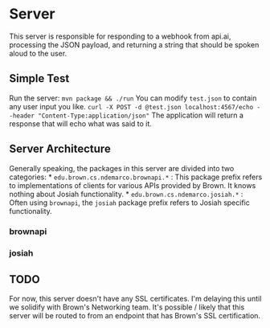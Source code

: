 # Server
This server is responsible for responding to a webhook from api.ai, processing the JSON payload, and returning a string that should be spoken aloud to the user.

## Simple Test
Run the server: `mvn package && ./run`
You can modify `test.json` to contain any user input you like.
`curl -X POST -d @test.json localhost:4567/echo --header "Content-Type:application/json"`
The application will return a response that will echo what was said to it.

## Server Architecture
Generally speaking, the packages in this server are divided into two categories:
	* `edu.brown.cs.ndemarco.brownapi.*` : This package prefix refers to implementations of clients for various APIs provided by Brown. It knows nothing about Josiah functionality.
	* `edu.brown.cs.ndemarco.josiah.*` : Often using `brownapi`, the `josiah` package prefix refers to Josiah specific functionality.

### brownapi

### josiah

## TODO
For now, this server doesn't have any SSL certificates. I'm delaying this until we solidify with Brown's Networking team. It's possible / likely that this server will be routed to from an endpoint that has Brown's SSL certification.

